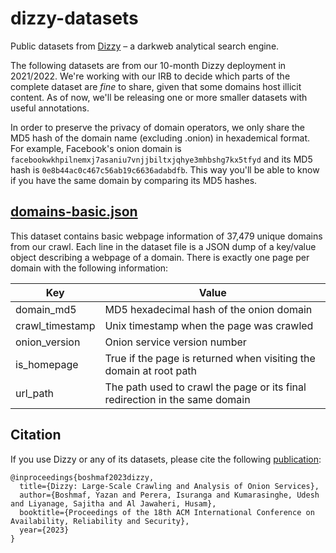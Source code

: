 # dizzy-datasets

Public datasets from [Dizzy](https://dizzy-dev.cibr.qcri.org) – a darkweb analytical search engine.

The following datasets are from our 10-month Dizzy deployment in 2021/2022. We're working with our IRB to decide which parts of the complete dataset are _fine_ to share, given that some domains host illicit content. As of now, we'll be releasing one or more smaller datasets with useful annotations.

In order to preserve the privacy of domain operators, we only share the MD5 hash of the domain name (excluding .onion) in hexademical format. For example, Facebook's onion domain is `facebookwkhpilnemxj7asaniu7vnjjbiltxjqhye3mhbshg7kx5tfyd` and its MD5 hash is `0e8b44ac0c467c56ab19c6636adabdfb`. This way you'll be able to know if you have the same domain by comparing its MD5 hashes.

## [domains-basic.json](https://raw.githubusercontent.com/cibr-qcri/dizzy-datasets/main/domains-basic.json)

This dataset contains basic webpage information of 37,479 unique domains from our crawl. Each line in the dataset file is a JSON dump of a key/value object describing a webpage of a domain. There is exactly one page per domain with the following information:

| Key             | Value                                                                       |
|-----------------|-----------------------------------------------------------------------------|
| domain_md5      | MD5 hexadecimal hash of the onion domain                                    |
| crawl_timestamp | Unix timestamp when the page was crawled                                    |
| onion_version   | Onion service version number                                                |
| is_homepage     | True if the page is returned when visiting the domain at root path          |
| url_path        | The path used to crawl the page or its final redirection in the same domain |

## Citation

If you use Dizzy or any of its datasets, please cite the following [publication](https://arxiv.org/abs/2209.07202):
```
@inproceedings{boshmaf2023dizzy,
  title={Dizzy: Large-Scale Crawling and Analysis of Onion Services},
  author={Boshmaf, Yazan and Perera, Isuranga and Kumarasinghe, Udesh and Liyanage, Sajitha and Al Jawaheri, Husam},
  booktitle={Proceedings of the 18th ACM International Conference on Availability, Reliability and Security},
  year={2023}
}
```
